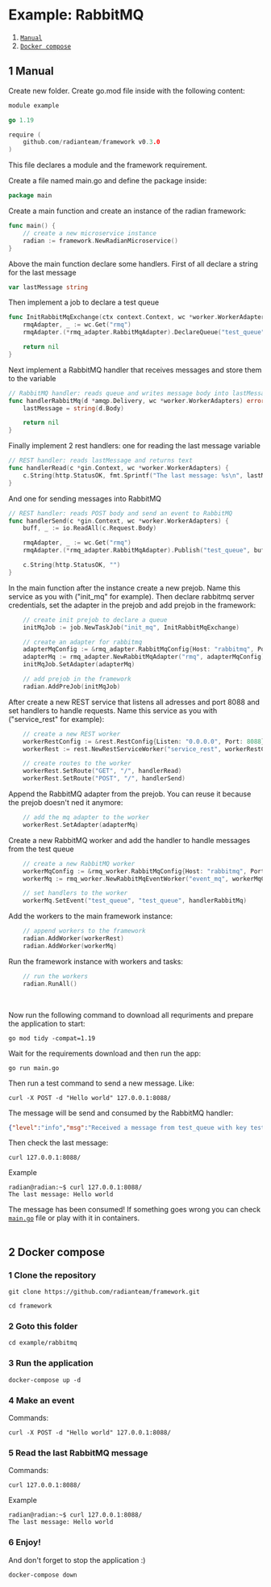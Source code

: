 # Example: RabbitMQ

1. [`Manual`](#1-manual)
2. [`Docker compose`](#2-docker-compose)

## 1 Manual

Create new folder. Create go.mod file inside with the following content:

``` go
module example

go 1.19

require (
	github.com/radianteam/framework v0.3.0
)
```

This file declares a module and the framework requirement.

Create a file named main.go and define the package inside:

``` go
package main
```

Create a main function and create an instance of the radian framework:

``` go
func main() {
	// create a new microservice instance
	radian := framework.NewRadianMicroservice()
}
```

Above the main function declare some handlers. First of all declare a string for the last message

``` go
var lastMessage string
```

Then implement a job to declare a test queue

``` go
func InitRabbitMqExchange(ctx context.Context, wc *worker.WorkerAdapters) error {
	rmqAdapter, _ := wc.Get("rmq")
	rmqAdapter.(*rmq_adapter.RabbitMqAdapter).DeclareQueue("test_queue", true)

	return nil
}
```

Next implement a RabbitMQ handler that receives messages and store them to the variable

``` go
// RabbitMQ handler: reads queue and writes message body into lastMessage
func handlerRabbitMq(d *amqp.Delivery, wc *worker.WorkerAdapters) error {
	lastMessage = string(d.Body)

	return nil
}
```

Finally implement 2 rest handlers: one for reading the last message variable

``` go
// REST handler: reads lastMessage and returns text
func handlerRead(c *gin.Context, wc *worker.WorkerAdapters) {
	c.String(http.StatusOK, fmt.Sprintf("The last message: %s\n", lastMessage))
}
```

And one for sending messages into RabbitMQ

``` go
// REST handler: reads POST body and send an event to RabbitMQ
func handlerSend(c *gin.Context, wc *worker.WorkerAdapters) {
	buff, _ := io.ReadAll(c.Request.Body)

	rmqAdapter, _ := wc.Get("rmq")
	rmqAdapter.(*rmq_adapter.RabbitMqAdapter).Publish("test_queue", buff)

	c.String(http.StatusOK, "")
}
```

In the main function after the instance create a new prejob. Name this service as you with ("init_mq" for example). Then declare rabbitmq server credentials, set the adapter in the prejob and add prejob in the framework:

``` go
    // create init prejob to declare a queue
	initMqJob := job.NewTaskJob("init_mq", InitRabbitMqExchange)

	// create an adapter for rabbitmq
	adapterMqConfig := &rmq_adapter.RabbitMqConfig{Host: "rabbitmq", Port: 5672, Username: "example", Password: "pass", Exchange: ""}
	adapterMq := rmq_adapter.NewRabbitMqAdapter("rmq", adapterMqConfig)
	initMqJob.SetAdapter(adapterMq)

	// add prejob in the framework
	radian.AddPreJob(initMqJob)
```

After create a new REST service that listens all adresses and port 8088 and set handlers to handle requests. Name this service as you with ("service_rest" for example):

``` go
    // create a new REST worker
	workerRestConfig := &rest.RestConfig{Listen: "0.0.0.0", Port: 8088}
	workerRest := rest.NewRestServiceWorker("service_rest", workerRestConfig)

	// create routes to the worker
	workerRest.SetRoute("GET", "/", handlerRead)
	workerRest.SetRoute("POST", "/", handlerSend)
```

Append the RabbitMQ adapter from the prejob. You can reuse it because the prejob doesn't ned it anymore:

``` go
	// add the mq adapter to the worker
	workerRest.SetAdapter(adapterMq)
```

Create a new RabbitMQ worker and add the handler to handle messages from the test queue

``` go
	// create a new RabbitMQ worker
	workerMqConfig := &rmq_worker.RabbitMqConfig{Host: "rabbitmq", Port: 5672, Username: "example", Password: "pass"}
	workerMq := rmq_worker.NewRabbitMqEventWorker("event_mq", workerMqConfig)

	// set handlers to the worker
	workerMq.SetEvent("test_queue", "test_queue", handlerRabbitMq)
```

Add the workers to the main framework instance:

``` go
    // append workers to the framework
	radian.AddWorker(workerRest)
	radian.AddWorker(workerMq)
```

Run the framework instance with workers and tasks:

``` go
    // run the workers
	radian.RunAll()
```
<br>

Now run the following command to download all requriments and prepare the application to start:

```
go mod tidy -compat=1.19
```

Wait for the requirements download and then run the app:

```
go run main.go
```

Then run a test command to send a new message. Like:
```
curl -X POST -d "Hello world" 127.0.0.1:8088/
```

The message will be send and consumed by the RabbitMQ handler:

``` json
{"level":"info","msg":"Received a message from test_queue with key test_queue","time":"2022-11-01T19:49:06Z","worker":"event_mq"}
```

Then check the last message:

```
curl 127.0.0.1:8088/
```

Example
```
radian@radian:~$ curl 127.0.0.1:8088/                        
The last message: Hello world
```

The message has been consumed! If something goes wrong you can check [`main.go`](main.go) file or play with it in containers.
<br><br>

## 2 Docker compose

### 1 Clone the repository

```
git clone https://github.com/radianteam/framework.git
```
```
cd framework
```

### 2 Goto this folder

```
cd example/rabbitmq
```


### 3 Run the application

```
docker-compose up -d
```

### 4 Make an event
Commands:
```
curl -X POST -d "Hello world" 127.0.0.1:8088/
```

### 5 Read the last RabbitMQ message
Commands:
```
curl 127.0.0.1:8088/
```

Example
```
radian@radian:~$ curl 127.0.0.1:8088/                        
The last message: Hello world
```

### 6 Enjoy!

And don't forget to stop the application :)

```
docker-compose down
```
